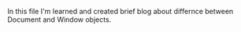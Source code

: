In this file I'm learned and created brief blog about differnce between Document and Window objects.
